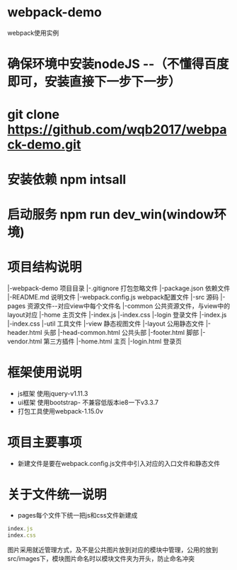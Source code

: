 # webpack-demo
webpack使用实例

# 确保环境中安装nodeJS --（不懂得百度即可，安装直接下一步下一步）
# git clone https://github.com/wqb2017/webpack-demo.git
# 安装依赖 npm intsall
# 启动服务 npm run dev_win(window环境)

# 项目结构说明
|-webpack-demo 项目目录
    |-.gitignore 打包忽略文件
    |-package.json 依赖文件
    |-README.md 说明文件
    |-webpack.config.js webpack配置文件
    |-src 源码
        |-pages 资源文件--对应view中每个文件名
            |-common 公共资源文件，与view中的layout对应
            |-home 主页文件
                |-index.js
                |-index.css
            |-login 登录文件
                |-index.js
                |-index.css
        |-util 工具文件
        |-view 静态视图文件
            |-layout 公用静态文件
                |-header.html 头部
                |-head-common.html 公共头部
                |-footer.html 脚部
                |-vendor.html 第三方插件
            |-home.html 主页
            |-login.html 登录页


# 框架使用说明
* js框架 使用jquery-v1.11.3
* ui框架 使用bootstrap- 不兼容低版本ie8一下v3.3.7
* 打包工具使用webpack-1.15.0v

# 项目主要事项
* 新建文件是要在webpack.config.js文件中引入对应的入口文件和静态文件

# 关于文件统一说明
* pages每个文件下统一把js和css文件新建成
```js 
index.js
index.css
```
图片采用就近管理方式，及不是公共图片放到对应的模块中管理，公用的放到src/images下，模块图片命名时以模块文件夹为开头，防止命名冲突
